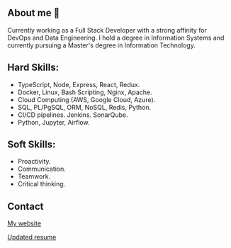 ## About me 👋
Currently working as a Full Stack Developer with a strong affinity for DevOps and Data Engineering. I hold a degree in Information Systems and currently pursuing a Master's degree in Information Technology.

## Hard Skills:
- TypeScript, Node, Express, React, Redux.
- Docker, Linux, Bash Scripting, Nginx, Apache.
- Cloud Computing (AWS, Google Cloud, Azure).
- SQL, PL/PgSQL, ORM, NoSQL, Redis, Python.
- CI/CD pipelines. Jenkins. SonarQube. 
- Python, Jupyter, Airflow.

## Soft Skills:
- Proactivity.
- Communication.
- Teamwork.
- Critical thinking.

## Contact
[My website](https://jesusandres31.github.io/)

[Updated resume](https://bit.ly/jesusandreszini-resume) 
